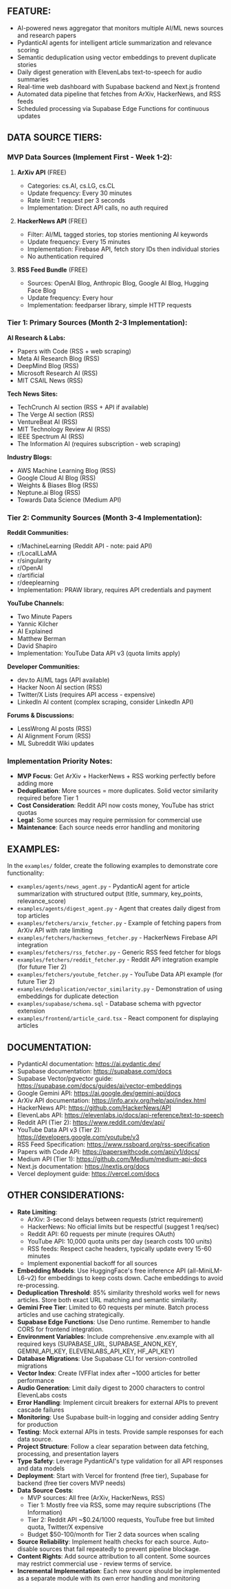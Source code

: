 ## FEATURE:

- AI-powered news aggregator that monitors multiple AI/ML news sources and research papers
- PydanticAI agents for intelligent article summarization and relevance scoring
- Semantic deduplication using vector embeddings to prevent duplicate stories
- Daily digest generation with ElevenLabs text-to-speech for audio summaries
- Real-time web dashboard with Supabase backend and Next.js frontend
- Automated data pipeline that fetches from ArXiv, HackerNews, and RSS feeds
- Scheduled processing via Supabase Edge Functions for continuous updates

## DATA SOURCE TIERS:

### MVP Data Sources (Implement First - Week 1-2):
1. **ArXiv API** (FREE)
   - Categories: cs.AI, cs.LG, cs.CL
   - Update frequency: Every 30 minutes
   - Rate limit: 1 request per 3 seconds
   - Implementation: Direct API calls, no auth required

2. **HackerNews API** (FREE)
   - Filter: AI/ML tagged stories, top stories mentioning AI keywords
   - Update frequency: Every 15 minutes
   - Implementation: Firebase API, fetch story IDs then individual stories
   - No authentication required

3. **RSS Feed Bundle** (FREE)
   - Sources: OpenAI Blog, Anthropic Blog, Google AI Blog, Hugging Face Blog
   - Update frequency: Every hour
   - Implementation: feedparser library, simple HTTP requests

### Tier 1: Primary Sources (Month 2-3 Implementation):
**AI Research & Labs:**
- Papers with Code (RSS + web scraping)
- Meta AI Research Blog (RSS)
- DeepMind Blog (RSS)
- Microsoft Research AI (RSS)
- MIT CSAIL News (RSS)

**Tech News Sites:**
- TechCrunch AI section (RSS + API if available)
- The Verge AI section (RSS)
- VentureBeat AI (RSS)
- MIT Technology Review AI (RSS)
- IEEE Spectrum AI (RSS)
- The Information AI (requires subscription - web scraping)

**Industry Blogs:**
- AWS Machine Learning Blog (RSS)
- Google Cloud AI Blog (RSS)
- Weights & Biases Blog (RSS)
- Neptune.ai Blog (RSS)
- Towards Data Science (Medium API)

### Tier 2: Community Sources (Month 3-4 Implementation):
**Reddit Communities:**
- r/MachineLearning (Reddit API - note: paid API)
- r/LocalLLaMA
- r/singularity
- r/OpenAI
- r/artificial
- r/deeplearning
- Implementation: PRAW library, requires API credentials and payment

**YouTube Channels:**
- Two Minute Papers
- Yannic Kilcher
- AI Explained
- Matthew Berman
- David Shapiro
- Implementation: YouTube Data API v3 (quota limits apply)

**Developer Communities:**
- dev.to AI/ML tags (API available)
- Hacker Noon AI section (RSS)
- Twitter/X Lists (requires API access - expensive)
- LinkedIn AI content (complex scraping, consider LinkedIn API)

**Forums & Discussions:**
- LessWrong AI posts (RSS)
- AI Alignment Forum (RSS)
- ML Subreddit Wiki updates

### Implementation Priority Notes:
- **MVP Focus**: Get ArXiv + HackerNews + RSS working perfectly before adding more
- **Deduplication**: More sources = more duplicates. Solid vector similarity required before Tier 1
- **Cost Consideration**: Reddit API now costs money, YouTube has strict quotas
- **Legal**: Some sources may require permission for commercial use
- **Maintenance**: Each source needs error handling and monitoring

## EXAMPLES:

In the `examples/` folder, create the following examples to demonstrate core functionality:

- `examples/agents/news_agent.py` - PydanticAI agent for article summarization with structured output (title, summary, key_points, relevance_score)
- `examples/agents/digest_agent.py` - Agent that creates daily digest from top articles
- `examples/fetchers/arxiv_fetcher.py` - Example of fetching papers from ArXiv API with rate limiting
- `examples/fetchers/hackernews_fetcher.py` - HackerNews Firebase API integration
- `examples/fetchers/rss_fetcher.py` - Generic RSS feed fetcher for blogs
- `examples/fetchers/reddit_fetcher.py` - Reddit API integration example (for future Tier 2)
- `examples/fetchers/youtube_fetcher.py` - YouTube Data API example (for future Tier 2)
- `examples/deduplication/vector_similarity.py` - Demonstration of using embeddings for duplicate detection
- `examples/supabase/schema.sql` - Database schema with pgvector extension
- `examples/frontend/article_card.tsx` - React component for displaying articles

## DOCUMENTATION:

- PydanticAI documentation: https://ai.pydantic.dev/
- Supabase documentation: https://supabase.com/docs
- Supabase Vector/pgvector guide: https://supabase.com/docs/guides/ai/vector-embeddings
- Google Gemini API: https://ai.google.dev/gemini-api/docs
- ArXiv API documentation: https://info.arxiv.org/help/api/index.html
- HackerNews API: https://github.com/HackerNews/API
- ElevenLabs API: https://elevenlabs.io/docs/api-reference/text-to-speech
- Reddit API (Tier 2): https://www.reddit.com/dev/api/
- YouTube Data API v3 (Tier 2): https://developers.google.com/youtube/v3
- RSS Feed Specification: https://www.rssboard.org/rss-specification
- Papers with Code API: https://paperswithcode.com/api/v1/docs/
- Medium API (Tier 1): https://github.com/Medium/medium-api-docs
- Next.js documentation: https://nextjs.org/docs
- Vercel deployment guide: https://vercel.com/docs

## OTHER CONSIDERATIONS:

- **Rate Limiting**: 
  - ArXiv: 3-second delays between requests (strict requirement)
  - HackerNews: No official limits but be respectful (suggest 1 req/sec)
  - Reddit API: 60 requests per minute (requires OAuth)
  - YouTube API: 10,000 quota units per day (search costs 100 units)
  - RSS feeds: Respect cache headers, typically update every 15-60 minutes
  - Implement exponential backoff for all sources
- **Embedding Models**: Use HuggingFace's free inference API (all-MiniLM-L6-v2) for embeddings to keep costs down. Cache embeddings to avoid re-processing.
- **Deduplication Threshold**: 85% similarity threshold works well for news articles. Store both exact URL matching and semantic similarity.
- **Gemini Free Tier**: Limited to 60 requests per minute. Batch process articles and use caching strategically.
- **Supabase Edge Functions**: Use Deno runtime. Remember to handle CORS for frontend integration.
- **Environment Variables**: Include comprehensive .env.example with all required keys (SUPABASE_URL, SUPABASE_ANON_KEY, GEMINI_API_KEY, ELEVENLABS_API_KEY, HF_API_KEY)
- **Database Migrations**: Use Supabase CLI for version-controlled migrations
- **Vector Index**: Create IVFFlat index after ~1000 articles for better performance
- **Audio Generation**: Limit daily digest to 2000 characters to control ElevenLabs costs
- **Error Handling**: Implement circuit breakers for external APIs to prevent cascade failures
- **Monitoring**: Use Supabase built-in logging and consider adding Sentry for production
- **Testing**: Mock external APIs in tests. Provide sample responses for each data source.
- **Project Structure**: Follow a clear separation between data fetching, processing, and presentation layers
- **Type Safety**: Leverage PydanticAI's type validation for all API responses and data models
- **Deployment**: Start with Vercel for frontend (free tier), Supabase for backend (free tier covers MVP needs)
- **Data Source Costs**: 
  - MVP sources: All free (ArXiv, HackerNews, RSS)
  - Tier 1: Mostly free via RSS, some may require subscriptions (The Information)
  - Tier 2: Reddit API ~$0.24/1000 requests, YouTube free but limited quota, Twitter/X expensive
  - Budget $50-100/month for Tier 2 data sources when scaling
- **Source Reliability**: Implement health checks for each source. Auto-disable sources that fail repeatedly to prevent pipeline blockage.
- **Content Rights**: Add source attribution to all content. Some sources may restrict commercial use - review terms of service.
- **Incremental Implementation**: Each new source should be implemented as a separate module with its own error handling and monitoring